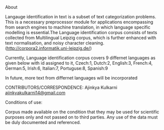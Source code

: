 About

Langauge identification in text is a subset of text categorization problems. This is a necessary preprocessor module 
for applications encompassing from search engines to machine translation, in which language specific modelling 
is essential.The Language identification corpus consists of texts collected from Multilingual Leipzig corpus, 
which is further enhanced with text normalisation, and noisy character cleaning. 
(http://corpora2.informatik.uni-leipzig.de/)

Currently, Language identification corpus covers 9 differnet languages as given below with id assigned to it,
Czech:1,
Dutch:2,
English:3,
French:4,
German:5,
Irish:6,
Italian:7,
Portuguse:8,
Spanish:9

In future, more text from differnet languages will be incorporated

CONTRIBUTORS/CORRESPONDENCE:
Ajinkya Kulkarni	ajinkyakulkarni14@gmail.com

Conditions of use:

Corpus made available on the condition that they may be used for scientific purposes only and not passed on to third parties.
Any use of the data must be duly documented and referenced.
